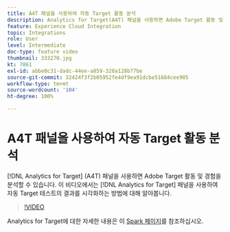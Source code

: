 ```yaml
---
title: A4T 패널을 사용하여 자동 Target 활동 분석
description: Analytics for Target(A4T) 패널을 사용하면 Adobe Target 활동 및 경험을 분석할 수 있습니다. 이 비디오에서는 Analytics for Target 패널을 사용하여 자동 Target 테스트의 결과를 시각화하는 방법에 대해 알아봅니다.
feature: Experience Cloud Integration
topic: Integrations
role: User
level: Intermediate
doc-type: feature video
thumbnail: 333270.jpg
kt: 7861
exl-id: abbe0c31-dadc-44ee-a859-328a128b77be
source-git-commit: 32424f3f2b05952fe4df9ea91dcbe51684cee905
workflow-type: tm+mt
source-wordcount: '104'
ht-degree: 100%

---
```


# A4T 패널을 사용하여 자동 Target 활동 분석

[!DNL Analytics for Target] (A4T) 패널을 사용하면 Adobe Target 활동 및 경험을 분석할 수 있습니다. 이 비디오에서는 [!DNL Analytics for Target] 패널을 사용하여 자동 Target 테스트의 결과를 시각화하는 방법에 대해 알아봅니다.

>[!VIDEO](https://video.tv.adobe.com/v/333270/?quality=12&learn=on)

Analytics for Target에 대한 자세한 내용은 이 [Spark 페이지](https://spark.adobe.com/page/Lo3Spm4oBOvwF/)를 참조하십시오.
